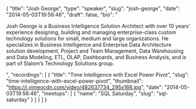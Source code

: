 {
  "title": "Josh George",
  "type": "speaker",
  "slug": "josh-george",
  "date": "2014-05-03T19:56:46",
  "draft": false,
  "bio": "<p>Josh George is a Business Intelligence Solution Architect with over 10 years’ experience designing, building and managing enterprise-class custom technology solutions for small, medium and large organizations. He specializes in Business Intelligence and Enterprise Data Architecture solution development, Project and Team Management, Data Warehousing and Data Modeling, ETL, OLAP, Dashboards, and Business Analysis, and is part of Slalom’s Technology Solutions group.</p>",
  "recordings": [
    {
      "title": "Time Intelligence with Excel Power Pivot",
      "slug": "time-intelligence-with-excel-power-pivot",
      "thumbnail": "https://i.vimeocdn.com/video/482637734_295x166.jpg",
      "date": "2014-05-03T19:56:46",
      "meetups": [
        {
          "name": "SQL Saturday",
          "slug": "sql-saturday"
        }
      ]
    }
  ]
}
